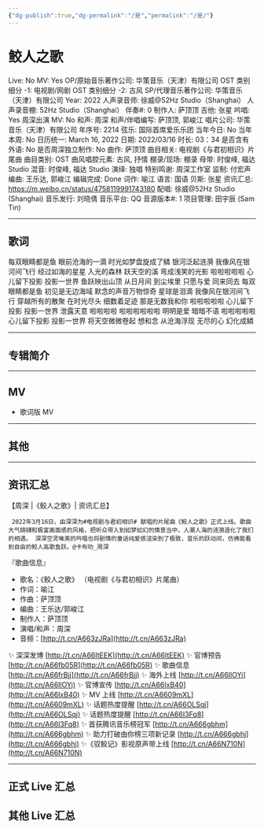 ```yaml
---
{"dg-publish":true,"dg-permalink":"/是","permalink":"/是/"}
---
```



# 鲛人之歌

Live: No
MV: Yes
OP/原始音乐著作公司: 华策音乐（天津）有限公司
OST 类别细分 -1: 电视剧/网剧
OST 类别细分 -2: 古风
SP/代理音乐著作公司: 华策音乐（天津）有限公司
Year: 2022
人声录音师: 徐威@52Hz Studio（Shanghai）
人声录音棚: 52Hz Studio（Shanghai）
伴奏#: 0
制作人: 萨顶顶
吉他: 张星
吟唱: Yes
周深出演 MV: No
和声: 周深
和声/伴唱编写: 萨顶顶, 郭峻江
唱片公司: 华策音乐（天津）有限公司
年序号: 2214
弦乐: 国际首席爱乐乐团
当年今日: No
当年本周: No
日历统一: March 16, 2022
日期: 2022/03/16
时长: 03：34
是否含有外语: No
是否周深独立制作: No
曲作: 萨顶顶
曲目相关: 电视剧《与君初相识》片尾曲
曲目类别: OST
曲风唱腔元素: 古风, 抒情
棚录/现场: 棚录
母带: 时俊峰, 福达 Studio
混音: 时俊峰, 福达 Studio
演绎: 独唱
特别鸣谢: 周深工作室
监制: 付宏声
编曲: 王乐达, 郭峻江
编辑完成: Done
词作: 喻江
语言: 国语
贝斯: 张星
资讯汇总: https://m.weibo.cn/status/4758119991743180
配唱: 徐威@52Hz Studio (Shanghai)
音乐发行: 刘晓倩
音乐平台: QQ
音源版本#: 1
项目管理: 田宇辰 (Sam Tin)

---

## 歌词

每双眼睛都是鱼
眼前沧海的一滴
时光如梦盘旋成了鳞
银河泛起涟漪
我像风在银河间飞行
经过如海的星星
入光的森林
跃天空的溪
弯成浅笑的光影
啦啦啦啦啦
心儿留下投影
投影一世界
鱼跃映出山顶
从日月间
到尘埃里
只愿与爱
同来同去
每双眼睛都是鱼
初见是无边海域
默念的声音万物惊奇
星球是泪滴
我像风在银河间飞行
穿越所有的散聚
在时光尽头
细数着足迹
那是无数我和你
啦啦啦啦啦
心儿留下投影
投影一世界
泄露天意
啦啦啦啦
啦啦啦啦啦啦
明明是爱
暗暗不语
啦啦啦啦啦
心儿留下投影
投影一世界
将天空微微卷起
想和念
从沧海浮现
无尽的心
幻化成鳞

---

## 专辑简介

---

## MV

- 歌词版 MV

---

## 其他

---

## 资讯汇总

【周深 |《鲛人之歌》| 资讯汇总】

     2022年3月16日，由深深为#电视剧与君初相识# 献唱的片尾曲《鲛人之歌》正式上线。歌曲大气磅礴和极富画面感的风格，把听众带入到如梦如幻的情景当中，人潮人海的涟漪造化了我们的相遇。 深深空灵唯美的吟唱也将剧情的童话纯爱感渲染到了极致，音乐的跃动间，仿佛能看到自由的鲛人高歌鱼跃。@卡布叻_周深

『歌曲信息』

- 歌名：《鲛人之歌》
（电视剧《与君初相识》片尾曲）
- 作词：喻江
- 作曲：萨顶顶
- 编曲：王乐达/郭峻江
- 制作人：萨顶顶
- 演唱/和声：周深
- 音频：[http://t.cn/A663zJRa](http://t.cn/A663zJRa)

✨ 深深发博 [http://t.cn/A66ItEEK](http://t.cn/A66ItEEK)
✨ 官博预告 [http://t.cn/A66fb05R](http://t.cn/A66fb05R)
✨ 歌曲信息 [http://t.cn/A66frBjj](http://t.cn/A66frBjj)
✨ 海外上线 [http://t.cn/A66IlOYi](http://t.cn/A66IlOYi)
✨ 官博宣传 [http://t.cn/A66IxB40](http://t.cn/A66IxB40)
✨ MV 上线 [http://t.cn/A6609mXL](http://t.cn/A6609mXL)
✨ 话题热度提醒 [http://t.cn/A66OLSqj](http://t.cn/A66OLSqj)
✨ 话题热度提醒 [http://t.cn/A66I3Fq8](http://t.cn/A66I3Fq8)
✨ 首获腾讯音乐榜冠军 [http://t.cn/A666gbhm](http://t.cn/A666gbhm)
✨ 助力打破由你榜三项新记录 [http://t.cn/A666gbhj](http://t.cn/A666gbhj)
✨《驭鲛记》影视原声带上线 [http://t.cn/A66N710N](http://t.cn/A66N710N)

---

## 正式 Live 汇总

## 其他 Live 汇总
